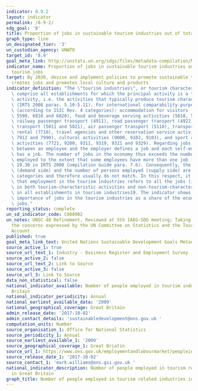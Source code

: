 ```yaml
---
indicator: 8.9.2
layout: indicator
permalink: /8-9-2/
sdg_goal: '8'
title: Proportion of jobs in sustainable tourism industries out of total tourism jobs
graph_type: line
un_designated_tier: '3'
un_custodian_agency: UNWTO
target_id: '8.9'
goal_meta_link: http://unstats.un.org/sdgs/files/metadata-compilation/Metadata-Goal-8.pdf
indicator_name: Proportion of jobs in sustainable tourism industries out of total
  tourism jobs
target: By 2030, devise and implement policies to promote sustainable tourism that
  creates jobs and promotes local culture and products
indicator_definition: "The \"tourism industries\", or tourism characteristic industries,\
  \ comprise all establishments for which the principal activity is a tourism characteristic\
  \ activity, i.e. the activities that typically produce tourism characteristic products\
  \ (IRTS 2008 paras. 5.10-5.11). For international comparability purposes these are\
  \ (according to ISIC Rev. 4 categories): accommodation for visitors (5510, 5520,\
  \ 5590, 6810 and 6820), food and beverage serving activities (5610, 5629 and 5630),\
  \ railway passenger transport (4911), road passenger transport (4922), water passenger\
  \ transport (5011 and 5021), air passenger transport (5110), transport equipment\
  \ rental (7710), travel agencies and other reservation service activities (7911,\
  \ 7912 and 7990), cultural activities (9000, 9102, 9103), and sport and recreational\
  \ activities (7721, 9200, 9311, 9319, 9321 and 9329). Regarding jobs, the agreement\
  \ between an employee and the employer defines a job and each self-employed person\
  \ has a job. The number of jobs in the economy thus exceeds the number of persons\
  \ employed to the extent that some employees have more than one job (SNA 2008 para.\
  \ 19.30 in IRTS 2008 Compilation Guide para. 7.6). Consequently, the number of jobs\
  \ (demand side) and the number of persons employed (supply side) are dissimilar\
  \ categories and therefore usually do not match. In this respect, it should be noted\
  \ that employment in the tourism industries refers to all the jobs (in all occupations)\
  \ in both tourism-characteristic activities and non-tourism-characteristic activities\
  \ in all establishments in tourism industries19. The indicator shows the relative\
  \ importance of jobs in the tourism industries as a share of the economy's total\
  \ jobs."
reporting_status: complete
un_sd_indicator_code: C080902
un_notes: UNSC 48 Refinement, Reviewed at 5th IAEG-SDG meeting; Taking into account
  the concerns expressed by the UN Committee on Statistics and the Tourism Satellite
  Account
published: true
goal_meta_link_text: United Nations Sustainable Development Goals Metadata (pdf 525kB)
source_active_1: true
source_url_text_1: Industry - Business Register and Employment Survey (BRES) ONS
source_active_2: false
source_url_text_2: Link to Source
source_active_3: false
source_url_3: Link to Source
data_non_statistical: false
national_indicator_available: Number of people employed in tourism industries in Great
  Britain
national_indicator_periodicity: Annual
national_earliest_available_data: '2009'
national_geographical_coverage: Great Britain
admin_release_date: '2017-10-02'
admin_contact_details: 'sustainabledevelopment@ons.gov.uk '
computation_units: Number
source_organisation_1: Office for National Statistics
source_periodicity_1: Annual
source_earliest_available_1: '2009'
source_geographical_coverage_1: Great Briatin
source_url_1: https://www.ons.gov.uk/employmentandlabourmarket/peopleinwork/employmentandemployeetypes/datasets/industry235digitsicbusinessregisterandemploymentsurveybrestable2
source_release_date_1: '2017-10-02'
source_contact_1: 'mark.williams@ons.gsi.gov.uk '
national_indicator_description: Number of people employed in tourism related industries
  in Great Britain
graph_title: Number of people employed in tourism related industries in Great Britain
---
```



